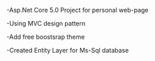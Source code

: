 -Asp.Net Core 5.0 Project for personal web-page

-Using MVC design pattern

-Add free boostsrap theme

-Created Entity Layer for Ms-Sql database
